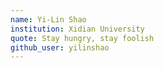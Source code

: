 ```yaml
---
name: Yi-Lin Shao
institution: Xidian University 
quote: Stay hungry, stay foolish
github_user: yilinshao
---
```

